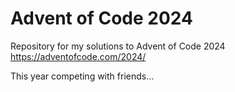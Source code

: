 # Advent of Code 2024

Repository for my solutions to Advent of Code 2024
https://adventofcode.com/2024/

This year competing with friends...
